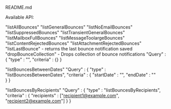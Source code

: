 README.md

Available API:

"listAllBounces" 
"listGeneralBounces" 
"listNoEmailBounces" 
"listSuppressedBounces"
"listTransientGeneralBounces"
"listMailboxFullBounces"
"listMessageToolargeBounces"
"listContentRejectedBounces"
"listAttachmentRejectedBounces"
"listLastBounce"  - returns the last bounce notification saved
"dropBounceCollection" - Drops collection of bounce notifications
"Query" : {
				"type" : "",
				"criteria" : {}
			}

"listBouncesBetweenDates"
"Query" : {
				"type" : "listBouncesBetweenDates",
				"criteria" : {
				 "startDate" : "",
				 "endDate" : ""				
				}
			}


"listBouncesByRecipients"
"Query" : {
				"type" : "listBouncesByRecipients",
				"criteria" : {
					"recipients" : ["recipient1@example.com", "recipient2@example.com"]
				}
			}
  
